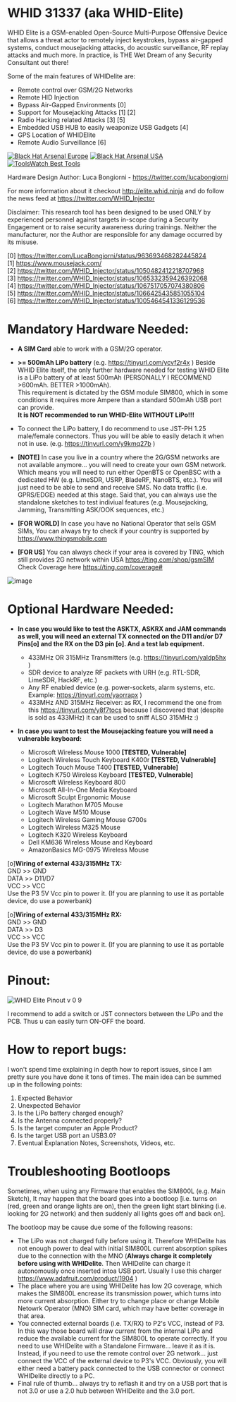 # WHID 31337 (aka WHID-Elite) 
WHID Elite is a GSM-enabled Open-Source Multi-Purpose Offensive Device that allows a threat actor to remotely inject keystrokes, bypass air-gapped systems, conduct mousejacking attacks, do acoustic surveillance, RF replay attacks and much more. In practice, is THE Wet Dream of any Security Consultant out there!

Some of the main features of WHIDelite are:
- Remote control over GSM/2G Networks
- Remote HID Injection
- Bypass Air-Gapped Environments [0]
- Support for Mousejacking Attacks [1] [2]
- Radio Hacking related Attacks [3] [5]
- Embedded USB HUB to easily weaponize USB Gadgets [4]
- GPS Location of WHIDElite
- Remote Audio Surveillance [6]

[![Black Hat Arsenal Europe](https://github.com/toolswatch/badges/blob/master/arsenal/europe/2017.svg)](http://www.toolswatch.org/2018/01/black-hat-arsenal-top-10-security-tools/) [![Black Hat Arsenal USA](https://github.com/toolswatch/badges/blob/master/arsenal/usa/2018.svg)](https://www.blackhat.com/us-18/arsenal/schedule/index.html#whid-injector-and-whid-elite-a-new-generation-of-hid-offensive-devices-10459) [![ToolsWatch Best Tools](https://github.com/toolswatch/badges/blob/master/toptools/2017.svg)](http://www.toolswatch.org/2018/01/black-hat-arsenal-top-10-security-tools/)

Hardware Design Author: Luca Bongiorni - https://twitter.com/lucabongiorni

For more information about it checkout http://elite.whid.ninja and do follow the news feed at https://twitter.com/WHID_Injector

Disclaimer: This research tool has been designed to be used ONLY by experienced personnel against targets in-scope during a Security Engagement or to raise security awareness during trainings. Neither the manufacturer, nor the Author are responsible for any damage occurred by its misuse.

[0] https://twitter.com/LucaBongiorni/status/963693468282445824
[1] https://www.mousejack.com/
[2] https://twitter.com/WHID_Injector/status/1050482412218707968
[3] https://twitter.com/WHID_Injector/status/1065332359426392068
[4] https://twitter.com/WHID_Injector/status/1067517057074380806
[5] https://twitter.com/WHID_Injector/status/1066425435851055104
[6] https://twitter.com/WHID_Injector/status/1005464541336129536

# Mandatory Hardware Needed:
- **A SIM Card** able to work with a GSM/2G operator. 
- **>= 500mAh LiPo battery** (e.g. <https://tinyurl.com/ycvf2r4x> ) 
	Beside WHID Elite itself, the only further hardware needed for testing WHID Elite is a LiPo battery of at least 500mAh (PERSONALLY I RECOMMEND >600mAh. BETTER >1000mAh).<br/>
	This requirement is dictated by the GSM module SIM800, which in some conditions it requires more Ampere than a standard 500mAh USB port can provide.<br/>	**It is NOT recommended to run WHID-Elite WITHOUT LiPo!!!**
 - To connect the LiPo battery, I do recommend to use JST-PH 1.25 male/female connectors. Thus you will be able to easily detach it when not in use. (e.g. <https://tinyurl.com/y9kmq27b> )
 
  - **[NOTE]** In case you live in a country where the 2G/GSM networks are not available anymore… you will need to create your own GSM network. Which means you will need to run either OpenBTS or OpenBSC with a dedicated HW (e.g. LimeSDR, USRP, BladeRF, NanoBTS, etc.). You will just need to be able to send and receive SMS. No data traffic (i.e. GPRS/EDGE) needed at this stage.
 Said that, you can always use the standalone sketches to test indiviual features (e.g. Mousejacking, Jamming, Transmitting ASK/OOK sequences, etc.)<br/>
 
 - **[FOR WORLD]** In case you have no National Operator that sells GSM SIMs, You can always try to check if your country is supported by https://www.thingsmobile.com
 
 - **[FOR US]** You can always check if your area is covered by TING, which still provides 2G network within USA  https://ting.com/shop/gsmSIM Check Coverage here https://ting.com/coverage# <br/>
 
 ![image](https://user-images.githubusercontent.com/26245612/52553931-eab8f600-2ded-11e9-9c16-18989a11fc96.png)
 
# Optional Hardware Needed:
- **In case you would like to test the ASKTX, ASKRX and JAM commands as well, you will need an external TX connected on the D11 and/or D7 Pins[o] and the RX on the D3 pin [o]. And a test lab equipment.**
	- 433MHz OR 315MHz Transmitters (e.g. <https://tinyurl.com/yaldp5hx> ) 
	- SDR device to analyze RF packets with URH (e.g. RTL-SDR, LimeSDR, HackRF, etc.)
	- Any RF enabled device (e.g. power-sockets, alarm systems, etc. Example: <https://tinyurl.com/yaorrapx> )
  - 433MHz AND 315MHz Receiver:  as RX, I recommend the one from this <https://tinyurl.com/y8f7tocs> because I discovered that (despite is sold as 433MHz) it can be used to sniff ALSO 315MHz :)
		
- **In case you want to test the Mousejacking feature you will need a vulnerable keyboard:**
	- Microsoft Wireless Mouse 1000 **[TESTED, Vulnerable]**
	- Logitech Wireless Touch Keyboard K400r **[TESTED, Vulnerable]**
	- Logitech Touch Mouse T400 **[TESTED, Vulnerable]**
	- Logitech K750 Wireless Keyboard **[TESTED, Vulnerable]**
	- Microsoft Wireless Keyboard 800
	- Microsoft All-In-One Media Keyboard
	- Microsoft Sculpt Ergonomic Mouse
	- Logitech Marathon M705 Mouse
	- Logitech Wave M510 Mouse
	- Logitech Wireless Gaming Mouse G700s
	- Logitech Wireless M325 Mouse
	- Logitech K320 Wireless Keyboard
	- Dell KM636 Wireless Mouse and Keyboard
	- AmazonBasics MG-0975 Wireless Mouse
	

[o]**Wiring of external 433/315MHz TX:**<br/>
GND >> GND<br/>
DATA >> D11/D7<br/>
VCC >> VCC<br/> Use the P3 5V Vcc pin to power it. (If you are planning to use it as portable device, do use a powerbank)

[o]**Wiring of external 433/315MHz RX:**<br/>
GND >> GND<br/>
DATA >> D3<br/>
VCC >> VCC<br/> Use the P3 5V Vcc pin to power it. (If you are planning to use it as portable device, do use a powerbank)

# Pinout:

![WHID Elite Pinout v 0 9](https://user-images.githubusercontent.com/26245612/64094329-04a72f80-cd64-11e9-942b-605f30b9d7cb.jpg)

I recommend to add a switch or JST connectors between the LiPo and the PCB. Thus u can easily turn ON-OFF the board.

# How to report bugs:
I won't spend time explaining in depth how to report issues, since I am pretty sure you have done it tons of times. 
The main idea can be summed up in the following points:
1. Expected Behavior
2. Unexpected Behavior
3. Is the LiPo battery charged enough?
4. Is the Antenna connected properly?
5. Is the target computer an Apple Product?
6. Is the target USB port an USB3.0?
7. Eventual Explanation Notes, Screenshots, Videos, etc.

# Troubleshooting Bootloops
Sometimes, when using any Firmware that enables the SIM800L (e.g. Main Sketch), It may happen that the board goes into a bootloop [i.e. turns on (red, green and orange lights are on), then the green light start blinking (i.e. looking for 2G network) and then suddenly all lights goes off and back on]. <br>

The bootloop may be cause due some of the following reasons:
- The LiPo was not charged fully before using it. Therefore WHIDelite has not enough power to deal with initial SIM800L current absorption spikes due to the connection with the MNO (**Always charge it completely before using with WHIDelite**. Then WHIDelite can charge it autonomously once inserted intoa USB port. Usually I use this charger https://www.adafruit.com/product/1904 )
- The place where you are using WHIDelite has low 2G coverage, which makes the SIM800L encrease its transmission power, which turns into more current absorption. Either try to change place or change Mobile Netowrk Operator (MNO) SIM card, which may have better coverage in that area.
- You connected external boards (i.e. TX/RX) to P2's VCC, instead of P3. In this way those board will draw current from the internal LiPo and reduce the available current for the SIM800L to operate correctly. If you need to use WHIDelite with a Standalone Firmware... leave it as it is. Instead, if you need to use the remote control over 2G network... just connect the VCC of the external device to P3's VCC. Obviously, you will either need a battery pack connected to the USB connector or connect WHIDelite directly to a PC.
- Final rule of thumb... always try to reflash it and try on a USB port that is not 3.0 or use a 2.0 hub between WHIDelite and the 3.0 port.
